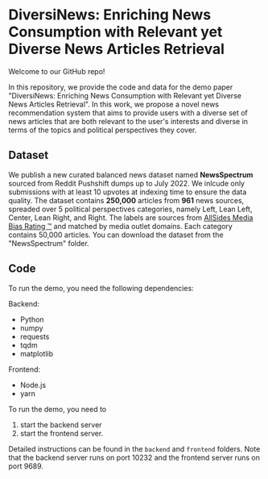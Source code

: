 # DiversiNews: Enriching News Consumption with Relevant yet Diverse News Articles Retrieval

Welcome to our GitHub repo!

In this repository, we provide the code and data for the demo paper "DiversiNews: Enriching News Consumption with Relevant yet Diverse News Articles Retrieval". In this work, we propose a novel news recommendation system that aims to provide users with a diverse set of news articles that are both relevant to the user's interests and diverse in terms of the topics and political perspectives they cover. 

## Dataset
We publish a new curated balanced news dataset named **NewsSpectrum** sourced from Reddit Pushshift dumps up to July 2022. We inlcude only submissions with at least 10 upvotes at indexing time to ensure the data quality. The dataset contains **250,000** articles from **961** news sources, spreaded over 5 political perspectives categories, namely Left, Lean Left, Center, Lean Right, and Right. The labels are sources from [AllSides Media Bias Rating :tm:](https://www.allsides.com/media-bias) and matched by media outlet domains. Each category contains 50,000 articles. You can download the dataset from the "NewsSpectrum" folder.

## Code
To run the demo, you need the following dependencies:

Backend:
- Python
- numpy
- requests
- tqdm
- matplotlib

Frontend:
- Node.js
- yarn

To run the demo, you need to 
1. start the backend server
2. start the frontend server. 

Detailed instructions can be found in the `backend` and `frontend` folders. Note that the backend server runs on port 10232 and the frontend server runs on port 9689. 